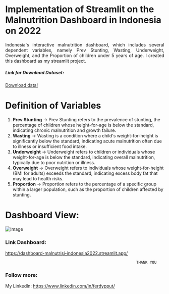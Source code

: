 # Implementation of Streamlit on the Malnutrition Dashboard in Indonesia on 2022 

<p style="text-align: justify;">Indonesia's interactive malnutrition dashboard, which includes several dependent variables, namely Prev Stunting, Wasting, Underweight, Overweight, and the Proportion of children under 5 years of age. I created this dashboard as my streamlit project.</p>

<h5> Link for Download Dataset: </h5>

[Download data!](./Data%20R.xlsx)

# Definition of Variables
1. **Prev Stunting** -> Prev Stunting refers to the prevalence of stunting, the percentage of children whose height-for-age is below the standard, indicating chronic malnutrition and growth failure.
2. **Wasting** -> Wasting is a condition where a child's weight-for-height is significantly below the standard, indicating acute malnutrition often due to illness or insufficient food intake.
3. **Underweight** -> Underweight refers to children or individuals whose weight-for-age is below the standard, indicating overall malnutrition, typically due to poor nutrition or illness.
4. **Overweight** -> Overweight refers to individuals whose weight-for-height (BMI for adults) exceeds the standard, indicating excess body fat that may lead to health risks.
5. **Proportion** -> Proportion refers to the percentage of a specific group within a larger population, such as the proportion of children affected by stunting.

# Dashboard View:
![image](https://github.com/FerdyPut/Dashboard-Malnutrisi-Python/assets/96618837/4fca5c99-9055-4bcc-b246-a4a5735a62f8)

### Link Dashboard:
https://dashboard-malnutrisi-indonesia2022.streamlit.app/

                                                              THANK YOU
### Follow more:
My Linkedln: https://www.linkedin.com/in/ferdypput/

